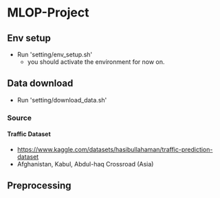 # MLOP-Project

## Env setup

* Run 'setting/env_setup.sh'
  * you should activate the environment for now on.

## Data download

* Run 'setting/download_data.sh'

### Source

#### Traffic Dataset

* <https://www.kaggle.com/datasets/hasibullahaman/traffic-prediction-dataset>
* Afghanistan, Kabul, Abdul-haq Crossroad (Asia)

## Preprocessing
